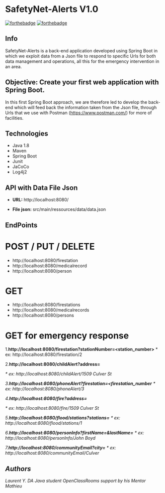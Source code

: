 
SafetyNet-Alerts    V1.0
========================
[![forthebadge](https://forthebadge.com/images/badges/made-with-java.svg)](https://forthebadge.com)    [![forthebadge](https://forthebadge.com/images/badges/uses-git.svg)](https://forthebadge.com) 
     
## Info

SafetyNet-Alerts is a back-end application developed using Spring Boot in which we exploit data from a Json file to respond to specific Urls for both data management and operations, all this for the emergency intervention in an area.

Objective: Create your first web application with Spring Boot.
------------
In this first Spring Boot approach, we are therefore led to develop the back-end which will feed back the information taken from the Json file, through Urls that we use with Postman (https://www.postman.com/) for more of facilities.

Technologies
------------
* Java 1.8
* Maven
* Spring Boot 
* Junit
* JaCoCo
* Log4j2

## API with Data File Json

* **URL:**	http://localhost:8080/

* **File json:**	src/main/ressources/data/data.json

## EndPoints
# POST / PUT / DELETE

* http://localhost:8080/firestation
* http://localhost:8080/medicalrecord
* http://localhost:8080/person

# GET

* http://localhost:8080/firestations
* http://localhost:8080/medicalrecords
* http://localhost:8080/persons

# GET for emergency response

 1.**http://localhost:8080/firestation?stationNumber=<station_number>**
	* ex: http://localhost:8080/firestation/2
	
 2.**http://localhost:8080/childAlert?address=<address>**
	* ex: http://localhost:8080/childAlert/1509 Culver St
	
 3.**http://localhost:8080/phoneAlert?firestation=<firestation_number**
	* ex: http://localhost:8080/phoneAlert/3

 4.**http://localhost:8080/fire?address=<address>**
	* ex: http://localhost:8080/fire/1509 Culver St
	
 5.**http://localhost:8080/flood/stations?stations=<a list of station_numbers>**
	* ex: http://localhost:8080/flood/stations/1
	
 6.**http://localhost:8080/personInfo?firstName=<firstName>&lastName=<lastName>**
	* ex: http://localhost:8080/personInfo/John Boyd
	
 7.**http://localhost:8080/communityEmail?city=<city>**
	* ex: http://localhost:8080/communityEmail/Culver

## Authors

Laurent Y. DA Java student OpenClassRooms 
	support by his Mentor Mathieu
